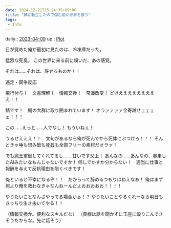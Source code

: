 ```yaml
---
date: 2024-12-21T15:24:35+09:00
title: "鯖に転生したので傷む前に世界を救う"
tags:
 - Info
---
```


daily:: [2023-04-09](/Daily_Note/2023-04-09.md)
up:: [Plot](../Bar/Novel/Chaos/Plot.md)

目が覚めた俺が最初に見たのは、冷凍庫だった。

猛烈な死臭。
この世界に来る前に嗅いだ、あの感覚。

それは……それは、許せるものか！！

逃走・闘争反応

飛行付与！　文書理解！　情報交換！　常識改変！
どけえええええええええ！！

鯖です！　鯖の大群に取り囲まれています！
オラァァァァ金寄越せェェェェ！！！

この……えっと……人でなし！
もういねぇ！

うるせえええ！！　文句があるなら俺が死んでから死体にぶつけろ！！！
そんときゃ唾も恨み節も死姦も全部フリーの素材だオラァ！

でも魔王軍倒してくれてるし……
甘いです父上！
あんなの……あんなの、暴走したAIみたいなもんじゃないですか！
何しでかすか分からない！　適当に仕事と報酬を与えて反抗理由を削ぐべきです！

俺といると不幸になるぞ！！　だからって辞めるつもりはねえなあ！
俺はまず何より俺を救わなきゃなんねーんだよおおおおお！！！！

やりたいことなんざやってる場合かぁ！？
やりたいことやるくれーなら明日もきっちり生き抜いてやる！！

（情報交換か。便利なスキルだな）
（貴様は話を聞かずに玉座に殴りこんできそうだからな。先に話そう）

